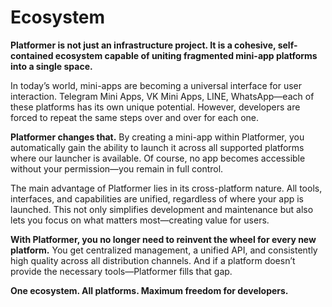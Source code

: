 # Ecosystem

**Platformer is not just an infrastructure project. It is a cohesive, self-contained ecosystem capable of uniting
fragmented mini-app platforms into a single space.**

In today’s world, mini-apps are becoming a universal interface for user interaction. Telegram Mini Apps, VK Mini Apps,
LINE, WhatsApp—each of these platforms has its own unique potential. However, developers are forced to repeat the same
steps over and over for each one.

**Platformer changes that.** By creating a mini-app within Platformer, you automatically gain the ability to launch it
across all supported platforms where our launcher is available. Of course, no app becomes accessible without your
permission—you remain in full control.

The main advantage of Platformer lies in its cross-platform nature. All tools, interfaces, and capabilities are unified,
regardless of where your app is launched. This not only simplifies development and maintenance but also lets you focus
on what matters most—creating value for users.

**With Platformer, you no longer need to reinvent the wheel for every new platform.** You get centralized management, a
unified API, and consistently high quality across all distribution channels. And if a platform doesn’t provide the
necessary tools—Platformer fills that gap.

**One ecosystem. All platforms. Maximum freedom for developers.**
